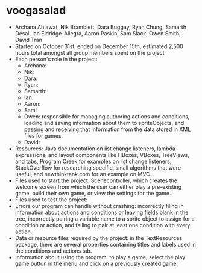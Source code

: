 # voogasalad

* Archana Ahlawat, Nik Bramblett, Dara Buggay, Ryan Chung, Samarth Desai, Ian Eldridge-Allegra, Aaron Paskin, Sam Slack, Owen Smith, David Tran
* Started on October 31st, ended on December 15th, estimated 2,500 hours total amongst all group members spent on the project
* Each person's role in the project: 
    * Archana:
    * Nik:
    * Dara:
    * Ryan:
    * Samarth:
    * Ian:
    * Aaron:
    * Sam:
    * Owen: responsible for managing authoring actions and conditions, loading and saving information about them to spriteObjects, and passing and receiving that information from the data stored in XML files for games.
    * David: 
* Resources: Java documentation on list change listeners, lambda expressions, and layout components like HBoxes, VBoxes, TreeViews, and tabs, Program Creek for examples on list change listeners, StackOverflow for researching specific, small algorithms that were useful, and newthinktank.com for an example on MVC.
* Files used to start the project: Scenecontroller, which creates the welcome screen from which the user can either play a pre-existing game, build their own game, or view the settings for the game. 
* Files used to test the project: 
* Errors our program can handle without crashing: incorrectly filing in information about actions and conditions or leaving fields blank in the tree, incorrectly pairing a variable name to a sprite object to assign for a condition or action, and failing to pair at least one condition with every action.
* Data or resource files required by the project: in the TextResources package, there are several properties containing titles and labels used in the conditions and actions tab. 
* Information about using the program: to play a game, select the play game button in the menu and click on a previously created game. 